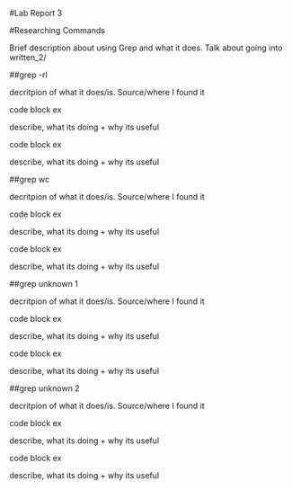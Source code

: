 #Lab Report 3

#Researching Commands

Brief description about using Grep and what it does. Talk about going into written_2/

##grep -rl

decritpion of what it does/is. Source/where I found it

code block ex

describe, what its doing + why its useful

code block ex

describe, what its doing + why its useful

##grep wc

decritpion of what it does/is. Source/where I found it

code block ex

describe, what its doing + why its useful

code block ex

describe, what its doing + why its useful

##grep unknown 1

decritpion of what it does/is. Source/where I found it

code block ex

describe, what its doing + why its useful

code block ex

describe, what its doing + why its useful

##grep unknown 2

decritpion of what it does/is. Source/where I found it

code block ex

describe, what its doing + why its useful

code block ex

describe, what its doing + why its useful

